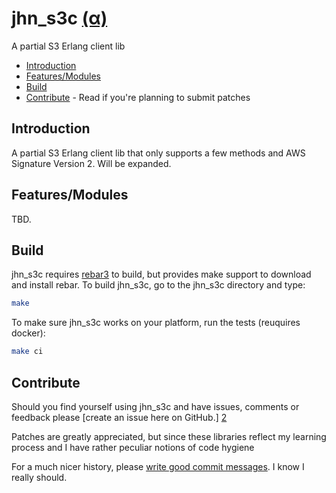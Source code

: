 jhn_s3c [(α)][5]
==========

A partial S3 Erlang client lib

  * [Introduction](#introduction)
  * [Features/Modules](#features)
  * [Build](#build)
  * [Contribute](#contribute) - Read if you're planning to submit patches

<a name='introduction'>

Introduction
------------

A partial S3 Erlang client lib that only supports a few methods and
AWS Signature Version 2. Will be expanded.

<a name='behaviours'>

<a name='features'>

Features/Modules
--------

TBD.

<a name='build'>

Build
-----

jhn_s3c requires [rebar3][1] to build, but provides make support to download
and install rebar. To build jhn_s3c, go to the jhn_s3c directory and type:

```sh
make
```

To make sure jhn_s3c works on your platform, run the tests (reuquires docker):

```sh
make ci
```

<a name='contribute'>

Contribute
----------

Should you find yourself using jhn_s3c and have issues, comments or
feedback please [create an issue here on GitHub.] [2]

Patches are greatly appreciated, but since these libraries reflect my
learning process and I have rather peculiar notions of code hygiene

For a much nicer history, please [write good commit messages][4].
I know I really should.

  [1]: https://github.com/erlang/rebar3
       "Rebar3 - A build tool for Erlang"
  [2]: http://github.com/JanHenryNystrom/jhn_s3c/issues
       "jhn_s3c issues"
  [4]: http://github.com/erlang/otp/wiki/Writing-good-commit-messages
       "Erlang/OTP commit messages"
  [5]: http://en.wikipedia.org/wiki/Software_release_life_cycle
       "Software release life cycle"
